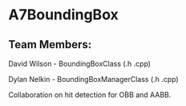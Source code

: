 A7BoundingBox
=============

Team Members:
-------------

David Wilson - BoundingBoxClass (.h .cpp)

Dylan Nelkin - BoundingBoxManagerClass (.h .cpp)

Collaboration on hit detection for OBB and AABB.
